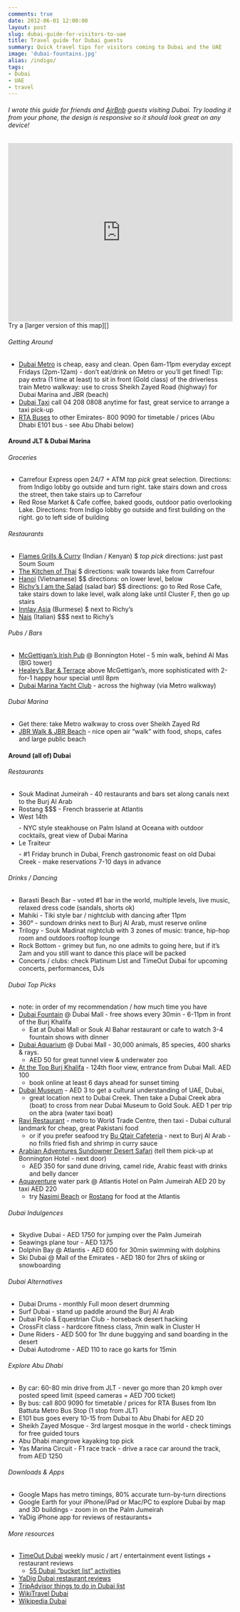 ```yaml
---
comments: true
date: 2012-06-01 12:00:00
layout: post
slug: dubai-guide-for-visitors-to-uae
title: Travel guide for Dubai guests
summary: Quick travel tips for visitors coming to Dubai and the UAE
image: 'dubai-fountains.jpg'
alias: /indigo/
tags:
- Dubai
- UAE
- travel
---
```


###### I wrote this guide for friends and [AirBnb][] guests visiting Dubai. Try loading it from your phone, the design is responsive so it should look great on any device!
<iframe width="100%" height="400" frameborder="0" marginheight="0" marginwidth="0" scrolling="no" src="http://mapsengine.google.com/map/u/0/embed?mid=z2e_QHRqNrV4.kKA9u0-Zm9AA&amp;ll=25.073472,55.137548&amp;spn=0.013605,0.030041&amp;z=15"></iframe>
Try a [larger version of this map][]

[AirBnb]: https://www.airbnb.com/users/show/1207007
[larger version of this map]: https://mapsengine.google.com/map/edit?mid=z2e_QHRqNrV4.kKA9u0-Zm9AA

###### Getting Around
- [Dubai Metro][] is cheap, easy and clean. Open 6am-11pm everyday except Fridays (2pm-12am) - don’t eat/drink on Metro or you’ll get fined! Tip: pay extra (1 time at least) to sit in front (Gold class) of the driverless train
Metro walkway: use  to cross Sheikh Zayed Road (highway) for Dubai Marina and JBR (beach)
- [Dubai Taxi][] call 04 208 0808 anytime for fast, great service to arrange a taxi pick-up
- [RTA Buses][] to other Emirates- 800 9090 for timetable / prices (Abu Dhabi E101 bus - see Abu Dhabi below)

[Dubai Metro]: http://dubaimetro.eu/dubai-metro-map
[Dubai Taxi]: http://dtc.dubai.ae/en/Pages/default.aspx
[RTA Buses]: http://www.rta.ae/wpsv5/wps/portal/rta/home/about/agencies/public-transport/about/inter-emirates-buses

#### Around JLT & Dubai Marina
###### Groceries
- Carrefour Express open 24/7 + ATM   *top pick*   great selection. Directions: from Indigo lobby go outside and turn right. take stairs down and cross the street, then take stairs up to Carrefour
- Red Rose Market & Cafe coffee, baked goods, outdoor patio overlooking Lake. Directions: from Indigo lobby go outside and first building on the right. go to left side of building

###### Restaurants
- [Flames Grills & Curry][] (Indian / Kenyan) $  *top pick*  directions: just past Soum Soum
- [The Kitchen of Thai][] $ directions: walk towards lake from Carrefour
- [Hanoi][] (Vietnamese) $$ directions: on lower level, below
- [Richy’s I am the Salad][] (salad bar) $$  directions: go to Red Rose Cafe, take stairs down to lake level, walk along lake until Cluster F, then go up stairs
- [Innlay Asia][] (Burmese) $ next to Richy’s
- [Nais][] (Italian) $$$ next to Richy’s

###### Pubs / Bars
- [McGettigan’s Irish Pub][] @ Bonnington Hotel - 5 min walk, behind Al Mas (BIG tower)
- [Healey’s Bar & Terrace][] above McGettigan’s,  more sophisticated with 2-for-1 happy hour special until 8pm
- [Dubai Marina Yacht Club][] - across the highway (via Metro walkway)

###### Dubai Marina
- Get there: take Metro walkway to cross over Sheikh Zayed Rd
- [JBR Walk & JBR Beach][] - nice open air “walk” with food, shops, cafes and large public beach

[Flames Grills & Curry]: http://www.flames.ae
[The Kitchen of Thai]: http://www.tkot-restaurant.com/
[Hanoi]: http://www.timeoutdubai.com/restaurants/reviews/33899-hanoi-cafe
[Richy’s I am the Salad]: http://richys.ae/
[Innlay Asia]: https://www.facebook.com/innlayasia/info
[Nais]: http://naiskitchen.com/
[McGettigan’s Irish Pub]: http://www.mcgettigansdubai.com/
[Healey’s Bar & Terrace]: http://www.bonningtontower.com/healeys-bar-dubai.asp
[Dubai Marina Yacht Club]: http://www.dubaimarinayachtclub.com/
[JBR Walk & JBR Beach]: https://www.facebook.com/thewalkatjbr


#### Around (all of) Dubai
###### Restaurants
- Souk Madinat Jumeirah - 40 restaurants and bars set along canals next to the Burj Al Arab
- Rostang $$$ - French brasserie at Atlantis
- West 14th $$$$ - NYC style steakhouse on Palm Island at Oceana with outdoor cocktails, great view of Dubai Marina
- Le Traiteur $$$$ - #1 Friday brunch in Dubai, French gastronomic feast on old Dubai Creek - make reservations 7-10 days in advance

###### Drinks / Dancing
- Barasti Beach Bar - voted #1 bar in the world, multiple levels, live music, relaxed dress code (sandals, shorts ok)
- Mahiki - Tiki style bar / nightclub with dancing after 11pm
- 360° - sundown drinks next to Burj Al Arab, must reserve online
- Trilogy - Souk Madinat nightclub with 3 zones of music: trance, hip-hop room and outdoors rooftop lounge
- Rock Bottom - grimey but fun, no one admits to going here, but if it’s 2am and you still want to dance this place will be packed
- Concerts / clubs: check Platinum List and TimeOut Dubai for upcoming concerts, performances, DJs

###### Dubai Top Picks
- note: in order of my recommendation / how much time you have
- [Dubai Fountain][] @ Dubai Mall - free shows every 30min - 6-11pm in front of the Burj Khalifa
    - Eat at Dubai Mall or Souk Al Bahar restaurant or cafe to watch 3-4 fountain shows with dinner
- [Dubai Aquarium][] @ Dubai Mall - 30,000 animals, 85 species, 400 sharks & rays.
    - AED 50 for great tunnel view & underwater zoo
- [At the Top Burj Khalifa][] - 124th floor view, entrance from Dubai Mall. AED 100
    - book online at least 6 days ahead for sunset timing
- [Dubai Museum][] - AED 3 to get a cultural understanding of UAE, Dubai,
    - great location next to Dubai Creek. Then take a Dubai Creek abra (boat) to cross from near Dubai Museum to Gold Souk. AED 1 per trip on the abra (water taxi boat)
- [Ravi Restaurant][] - metro to World Trade Centre, then taxi - Dubai cultural landmark for cheap, great Pakistani food
    - or if you prefer seafood try [Bu Qtair Cafeteria][] - next to Burj Al Arab - no frills fried fish and shrimp in curry sauce
- [Arabian Adventures Sundowner Desert Safari][] (tell them pick-up at Bonnington Hotel - next door)
    - AED 350 for sand dune driving, camel ride, Arabic feast with drinks and belly dancer
- [Aquaventure][] water park @ Atlantis Hotel on Palm Jumeirah AED 20 by taxi AED 220
    - try [Nasimi Beach][] or [Rostang][] for food at the Atlantis

[Dubai Fountain]: http://www.thedubaimall.com/en/entertainment/entertainment-section/the-dubai-fountain.html
[Dubai Aquarium]: http://www.thedubaimall.com/en/entertainment/entertainment-section/dubai-aquarium-underwater-zoo.html
[At the Top Burj Khalifa]: http://www.thedubaimall.com/en/entertainment/entertainment-section/experience-entertainment.html
[Dubai Museum]: http://en.wikipedia.org/wiki/Dubai_Museum
[Ravi Restaurant]: http://www.timeoutdubai.com/restaurants/reviews/7696-ravi-restaurant
[Bu Qtair Cafeteria]: http://www.timeoutdubai.com/restaurants/reviews/14272-bu-qtair
[Arabian Adventures Sundowner Desert Safari]: http://www.arabian-adventures.com/en/tours-and-safaris/find-tours-and-safaris/dubai.aspx
[Aquaventure]: http://www.atlantisthepalm.com/marineandwaterpark/aquaventure.aspx
[Nasimi Beach]: http://www.atlantisthepalm.com/restaurants/barsandrestaurants/nasimibeach.aspx
[Rostang]: http://www.atlantisthepalm.com/restaurants/barsandrestaurants/rostang.aspx

###### Dubai Indulgences
- Skydive Dubai - AED 1750 for jumping over the Palm Jumeirah
- Seawings plane tour - AED 1375
- Dolphin Bay @ Atlantis - AED 600 for 30min swimming with dolphins
- Ski Dubai @ Mall of the Emirates - AED 180 for 2hrs of skiing or snowboarding

###### Dubai Alternatives
- Dubai Drums - monthly Full moon desert drumming
- Surf Dubai - stand up paddle around the Burj Al Arab
- Dubai Polo & Equestrian Club - horseback desert hacking
- CrossFit class - hardcore fitness class, 7min walk in Cluster H
- Dune Riders - AED 500 for 1hr dune buggying and sand boarding in the desert
- Dubai Autodrome - AED 110 to race go karts for 15min

###### Explore Abu Dhabi
- By car: 60-80 min drive from JLT - never go more than 20 kmph over posted speed limit (speed cameras = AED 700 ticket)
- By bus: call 800 9090 for timetable / prices for RTA Buses from Ibn Battuta Metro Bus Stop (1 stop from JLT)
- E101 bus goes every 10-15 from Dubai to Abu Dhabi for AED 20
- Sheikh Zayed Mosque - 3rd largest mosque in the world - check timings for free guided tours
- Abu Dhabi mangrove kayaking top pick
- Yas Marina Circuit - F1 race track - drive a race car around the track, from AED 1250

###### Downloads & Apps
- Google Maps has metro timings, 80% accurate turn-by-turn directions
- Google Earth for your iPhone/iPad or Mac/PC to explore Dubai by map and 3D buildings - zoom in on the Palm Jumeirah
- YaDig iPhone app for reviews of restaurants+

###### More resources
- [TimeOut Dubai](http://www.timeoutdubai.com/) weekly music / art / entertainment event listings + restaurant reviews
  + [55 Dubai “bucket list” activities](http://www.timeoutdubai.com/aroundtown/features/40912-the-dubai-bucket-list/page/1)
- [YaDig Dubai restaurant reviews](http://www.yadig.com/Dubai/Reviews/)
- [TripAdvisor things to do in Dubai list](http://www.tripadvisor.com/Attractions-g295424-Activities-Dubai_Emirate_of_Dubai.html)
- [WikiTravel Dubai](http://wikitravel.org/en/Dubai)
- [Wikipedia Dubai](http://en.wikipedia.org/wiki/Dubai)